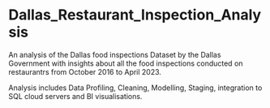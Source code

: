 # Dallas_Restaurant_Inspection_Analysis
An analysis of the Dallas food inspections Dataset by the Dallas Government with insights about all the food inspections conducted on restaurantrs from October 2016 to April 2023.

Analysis includes Data Profiling, Cleaning, Modelling, Staging, integration to SQL cloud servers and BI visualisations.

